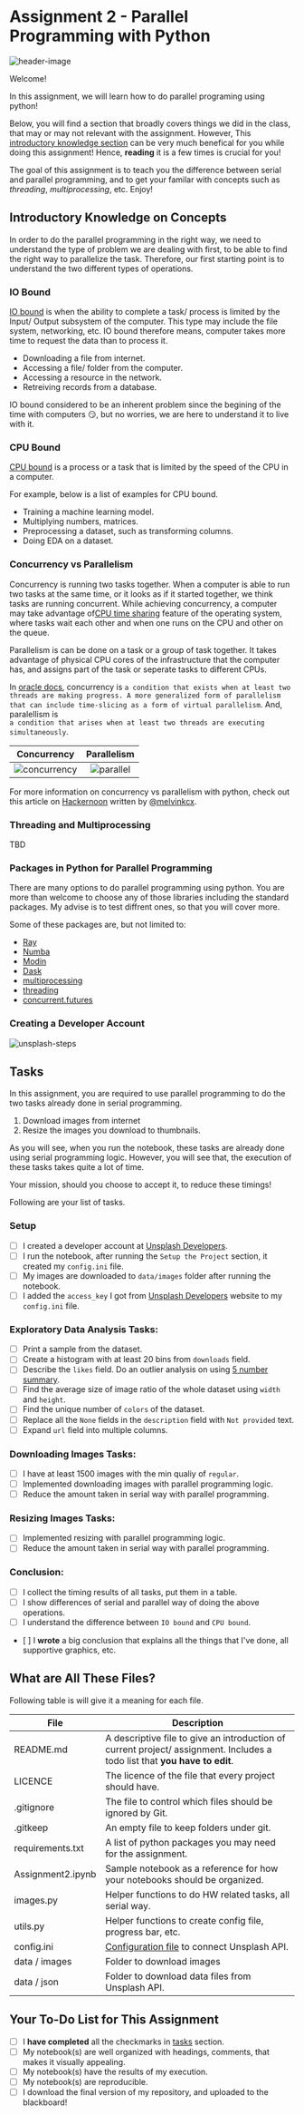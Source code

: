 # Assignment 2 - Parallel Programming with Python

![header-image](assets/carbon.png)

Welcome!

In this assignment, we will learn how to do parallel programing using python! 

Below, you will find a section that broadly covers things we did in the class, that may or may not relevant with the assignment. However, This [introductory knowledge section](#introductory-knowledge-on-concepts) can be very much benefical for you while doing this assignment! Hence, **reading** it is a few times is crucial for you!

The goal of this assignment is to teach you the difference between serial and parallel programming, and to get your familar with concepts such as *threading*, *multiprocessing*, etc. Enjoy!

## Introductory Knowledge on Concepts

In order to do the parallel programming in the right way, we need to understand the type of problem we are dealing with first, to be able to find the right way to parallelize the task. Therefore, our first starting point is to understand the two different types of operations.

### IO Bound

[IO bound](https://en.wikipedia.org/wiki/I/O_bound) is when the ability to complete a task/ process is limited by the Input/ Output subsystem of the computer. This type may include the file system, networking, etc. IO bound therefore means, computer takes more time to request the data than to process it.

- Downloading a file from internet.
- Accessing a file/ folder from the computer.
- Accessing a resource in the network.
- Retreiving records from a database.

IO bound considered to be an inherent problem since the begining of the time with computers :smirk:, but no worries, we are here to understand it to live with it.

### CPU Bound

[CPU bound](https://en.wikipedia.org/wiki/CPU-bound) is a process or a task that is limited by the speed of the CPU in a computer.

For example, below is a list of examples for CPU bound.

- Training a machine learning model.
- Multiplying numbers, matrices.
- Preprocessing a dataset, such as transforming columns.
- Doing EDA on a dataset.

### Concurrency vs Parallelism

Concurrency is running two tasks together. When a computer is able to run two tasks at the same time, or it looks as if it started together, we think tasks are running concurrent. While achieving concurrency, a computer may take advantage of[CPU time sharing](https://en.wikipedia.org/wiki/Time-sharing) feature of the operating system, where tasks wait each other and when one runs on the CPU and other on the queue.

Parallelism is can be done on a task or a group of task together. It takes advantage of physical CPU cores of the infrastructure that the computer has, and assigns part of the task or seperate tasks to different CPUs.

In [oracle docs](), concurrency is `a condition that exists when at least two threads are making progress. A more generalized form of parallelism that can include time-slicing as a form of virtual parallelism`. And, paralellism is 	
`a condition that arises when at least two threads are executing simultaneously`.

Concurrency                 | Parallelism
:-------------------------: | :-------------------------:
![concurrency](assets/concurrency.gif) |  ![parallel](assets/parallelism.gif)

For more information on concurrency vs parallelism with python, check out this article on [Hackernoon](https://hackernoon.com/concurrent-programming-in-python-is-not-what-you-think-it-is-b6439c3f3e6a) written by [@melvinkcx](https://github.com/melvinkcx).

### Threading and Multiprocessing

TBD

### Packages in Python for Parallel Programming

There are many options to do parallel programming using python. You are more than welcome to choose any of those libraries including the standard packages. My advise is to test diffrent ones, so that you will cover more.

Some of these packages are, but not limited to:

- [Ray](https://github.com/ray-project/ray)
- [Numba](http://numba.pydata.org/)
- [Modin](https://github.com/modin-project/modin)
- [Dask](https://dask.org/)
- [multiprocessing](https://docs.python.org/3.8/library/multiprocessing.html)
- [threading](https://docs.python.org/3.8/library/threading.html)
- [concurrent.futures](https://docs.python.org/3.8/library/concurrent.futures.html)

### Creating a Developer Account 

![unsplash-steps](assets/unsplash.gif)

## Tasks

In this assignment, you are required to use parallel programming to do the two tasks already done in serial programming.

1. Download images from internet
2. Resize the images you download to thumbnails.

As you will see, when you run the notebook, these tasks are already done using serial programming logic. However, you will see that, the execution of these tasks takes quite a lot of time. 

Your mission, should you choose to accept it, to reduce these timings! 

Following are your list of tasks.

### Setup

- [ ] I created a developer account at [Unsplash Developers](https://unsplash.com/developers).
- [ ] I run the notebook, after running the `Setup the Project` section, it created my `config.ini` file.
- [ ] My images are downloaded to `data/images` folder after running the notebook.
- [ ] I added the `access_key` I got from [Unsplash Developers](https://unsplash.com/developers) website to my `config.ini` file.

### Exploratory Data Analysis Tasks:

- [ ] Print a sample from the dataset.
- [ ] Create a histogram with at least 20 bins from `downloads` field. 
- [ ] Describe the `likes` field. Do an outlier analysis on using [5 number summary](https://en.wikipedia.org/wiki/Five-number_summary).
- [ ] Find the average size of image ratio of the whole dataset using `width` and `height`.
- [ ] Find the unique number of `colors` of the dataset.
- [ ] Replace all the `None` fields in the `description` field with `Not provided` text.
- [ ] Expand `url` field into multiple columns.

### Downloading Images Tasks:

- [ ] I have at least 1500 images with the min qualiy of `regular`.
- [ ] Implemented downloading images with parallel programming logic.
- [ ] Reduce the amount taken in serial way with parallel programming.

### Resizing Images Tasks:

- [ ] Implemented resizing with parallel programming logic.
- [ ] Reduce the amount taken in serial way with parallel programming.

### Conclusion:

- [ ] I collect the timing results of all tasks, put them in a table.
- [ ] I show differences of serial and parallel way of doing the above operations.
- [ ] I understand the difference between `IO bound` and `CPU bound`.
- [ ] I **wrote** a big conclusion that explains all the things that I've done, all supportive graphics, etc.

## What are All These Files?

Following table is will give it a meaning for each file.

File                | Description 
-------             | ----------- 
README.md           | A descriptive file to give an introduction of current project/ assignment. Includes a todo list that **you have to edit**.
LICENCE             | The licence of the file that every project should have.
.gitignore          | The file to control which files should be ignored by Git.
.gitkeep            | An empty file to keep folders under git.
requirements.txt    | A list of python packages you may need for the assignment.
Assignment2.ipynb   | Sample notebook as a reference for how your notebooks should be organized.
images.py           | Helper functions to do HW related tasks, all serial way.
utils.py            | Helper functions to create config file, progress bar, etc.
config.ini          | [Configuration file](https://en.wikipedia.org/wiki/INI_file) to connect Unsplash API.
data / images       | Folder to download images
data / json         | Folder to download data files from Unsplash API.

## Your To-Do List for This Assignment

- [ ] I **have completed** all the checkmarks in [tasks](#tasks) section.
- [ ] My notebook(s) are well organized with headings, comments, that makes it visually appealing.
- [ ] My notebook(s) have the results of my execution.
- [ ] My notebook(s) are reproducible.
- [ ] I download the final version of my repository, and uploaded to the blackboard!
